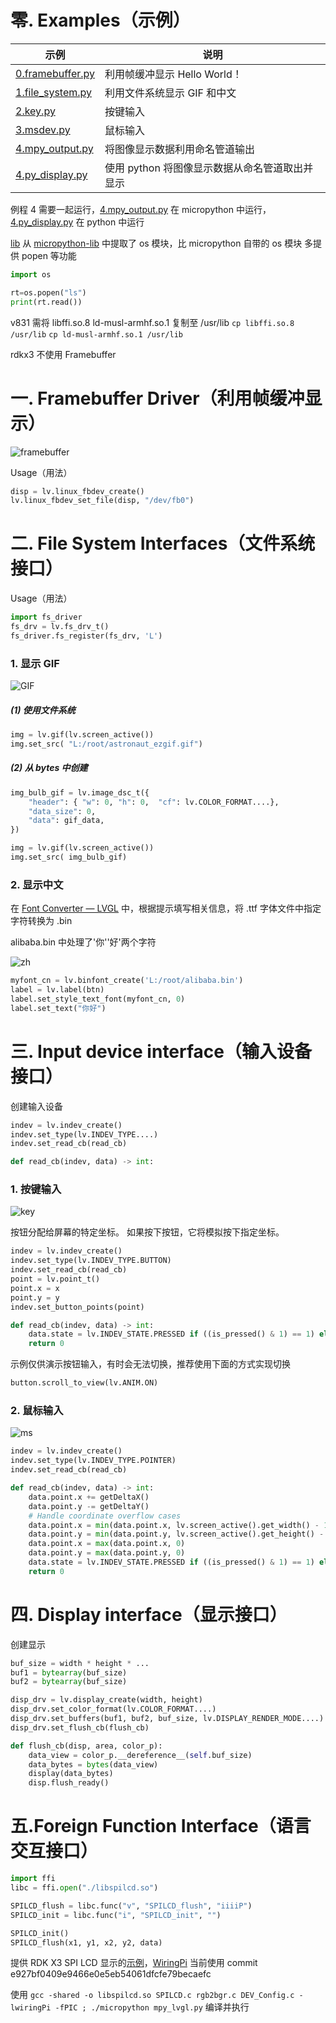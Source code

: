 # 零. Examples（示例）

| 示例                                      | 说明                                           |
| ----------------------------------------- | ---------------------------------------------- |
| [0.framebuffer.py](v831/0.framebuffer.py) | 利用帧缓冲显示 Hello World！                   |
| [1.file_system.py](v831/1.file_system.py) | 利用文件系统显示 GIF 和中文                    |
| [2.key.py](v831/2.key.py)                 | 按键输入                                       |
| [3.msdev.py](v831/3.msdev.py)             | 鼠标输入                                       |
| [4.mpy_output.py](v831/4.mpy_output.py)   | 将图像显示数据利用命名管道输出                 |
| [4.py_display.py](v831/4.py_display.py)   | 使用 python 将图像显示数据从命名管道取出并显示 |

例程 4 需要一起运行，[4.mpy_output.py](v831/4.mpy_output.py) 在 micropython 中运行，[4.py_display.py](v831/4.py_display.py) 在 python 中运行

[lib](lib) 从 [micropython-lib](https://github.com/micropython/micropython-lib) 中提取了 os 模块，比  micropython 自带的 os 模块 多提供 popen 等功能

```python
import os

rt=os.popen("ls")
print(rt.read())
```

v831 需将 libffi.so.8 ld-musl-armhf.so.1 复制至 /usr/lib `cp libffi.so.8 /usr/lib`  `cp ld-musl-armhf.so.1 /usr/lib`

rdkx3 不使用 Framebuffer

# 一. Framebuffer Driver（利用帧缓冲显示）

![framebuffer](resource/framebuffer.png)

Usage（用法）

```python
disp = lv.linux_fbdev_create()
lv.linux_fbdev_set_file(disp, "/dev/fb0")
```

# 二. File System Interfaces（文件系统接口）

Usage（用法）

```python
import fs_driver
fs_drv = lv.fs_drv_t()
fs_driver.fs_register(fs_drv, 'L')
```

### 1. 显示 GIF

![GIF](resource/GIF.gif)

##### (1) 使用文件系统

```python
img = lv.gif(lv.screen_active())
img.set_src( "L:/root/astronaut_ezgif.gif")
```

##### (2) 从 bytes 中创建

```python
img_bulb_gif = lv.image_dsc_t({
    "header": { "w": 0, "h": 0,  "cf": lv.COLOR_FORMAT....},
    "data_size": 0,
    "data": gif_data,
})

img = lv.gif(lv.screen_active())
img.set_src( img_bulb_gif)
```

### 2. 显示中文

在 [Font Converter — LVGL](https://lvgl.io/tools/fontconverter) 中，根据提示填写相关信息，将 .ttf 字体文件中指定字符转换为 .bin

alibaba.bin 中处理了'你''好'两个字符

![zh](resource/zh.jpg)

```python
myfont_cn = lv.binfont_create('L:/root/alibaba.bin')
label = lv.label(btn)
label.set_style_text_font(myfont_cn, 0)
label.set_text("你好")
```

# 三. Input device interface（输入设备接口）

创建输入设备

```python
indev = lv.indev_create()
indev.set_type(lv.INDEV_TYPE....)
indev.set_read_cb(read_cb)

def read_cb(indev, data) -> int:
```

### 1. 按键输入

![key](resource/key.gif)

按钮分配给屏幕的特定坐标。 如果按下按钮，它将模拟按下指定坐标。

```python
indev = lv.indev_create()
indev.set_type(lv.INDEV_TYPE.BUTTON)
indev.set_read_cb(read_cb)
point = lv.point_t()
point.x = x
point.y = y
indev.set_button_points(point)

def read_cb(indev, data) -> int:
    data.state = lv.INDEV_STATE.PRESSED if ((is_pressed() & 1) == 1) else lv.INDEV_STATE.RELEASED
    return 0
```

示例仅供演示按钮输入，有时会无法切换，推荐使用下面的方式实现切换

```python
button.scroll_to_view(lv.ANIM.ON)
```

### 2. 鼠标输入

![ms](resource/ms.gif)

```python
indev = lv.indev_create()
indev.set_type(lv.INDEV_TYPE.POINTER)
indev.set_read_cb(read_cb)

def read_cb(indev, data) -> int:
    data.point.x += getDeltaX()
    data.point.y -= getDeltaY()
    # Handle coordinate overflow cases
    data.point.x = min(data.point.x, lv.screen_active().get_width() - 1)
    data.point.y = min(data.point.y, lv.screen_active().get_height() - 1)
    data.point.x = max(data.point.x, 0)
    data.point.y = max(data.point.y, 0)
    data.state = lv.INDEV_STATE.PRESSED if ((is_pressed() & 1) == 1) else lv.INDEV_STATE.RELEASED
    return 0
```

# 四. Display interface（显示接口）

创建显示

```python
buf_size = width * height * ...
buf1 = bytearray(buf_size)
buf2 = bytearray(buf_size)

disp_drv = lv.display_create(width, height)
disp_drv.set_color_format(lv.COLOR_FORMAT....)
disp_drv.set_buffers(buf1, buf2, buf_size, lv.DISPLAY_RENDER_MODE....)
disp_drv.set_flush_cb(flush_cb)

def flush_cb(disp, area, color_p):
    data_view = color_p.__dereference__(self.buf_size)
    data_bytes = bytes(data_view)
    display(data_bytes)
    disp.flush_ready()
```

# 五.Foreign Function Interface（语言交互接口）

```python
import ffi
libc = ffi.open("./libspilcd.so")

SPILCD_flush = libc.func("v", "SPILCD_flush", "iiiiP")
SPILCD_init = libc.func("i", "SPILCD_init", "")

SPILCD_init()
SPILCD_flush(x1, y1, x2, y2, data)
```

提供 RDK X3 SPI LCD 显示的[示例](rdkx3/spilcd)，[WiringPi](https://gitee.com/study-dp/WiringPi) 当前使用 commit e927bf0409e9466e0e5eb54061dfcfe79becaefc

使用 `gcc -shared -o libspilcd.so SPILCD.c rgb2bgr.c DEV_Config.c -lwiringPi -fPIC ; ./micropython mpy_lvgl.py` 编译并执行

